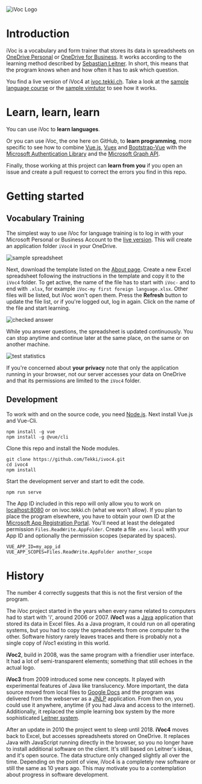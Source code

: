 ![iVoc Logo](https://ivoc.tekki.ch/images/ivoc-logo-opak-277x200.png)

# Introduction

iVoc is a vocabulary and form trainer that stores its data in spreadsheets on [OneDrive Personal](https://onedrive.live.com/about/de-de/) or [OneDrive for Business](https://onedrive.live.com/about/de-de/business/). It works according to the learning method described by [Sebastian Leitner](https://en.wikipedia.org/wiki/Leitner_system). In short, this means that the program knows when and how often it has to ask which question.

You find a live version of iVoc4 at [ivoc.tekki.ch](https://ivoc.tekki.ch/). Take a look at the [sample language course](https://ivoc.tekki.ch/#/course/sample1) or the [sample vimtutor](https://ivoc.tekki.ch/#/course/sample2) to see how it works.

# Learn, learn, learn

You can use iVoc to **learn languages**.

Or you can use iVoc, the one here on GitHub, to **learn programming**, more specific to see how to combine [Vue.js](https://vuejs.org/), [Vuex](https://vuex.vuejs.org/) and [Bootstrap-Vue](https://bootstrap-vue.js.org/) with the [Microsoft Authentication Library](https://github.com/AzureAD/microsoft-authentication-library-for-js) and the [Microsoft Graph API](https://developer.microsoft.com/en-us/graph/docs/concepts/v1-overview).

Finally, those working at this project can **learn from you** if you open an issue and create a pull request to correct the errors you find in this repo.

# Getting started

## Vocabulary Training

The simplest way to use iVoc for language training is to log in with your Microsoft Personal or Business Account to the [live version](https://ivoc.tekki.ch/). This will create an application folder `iVoc4` in your OneDrive.

![sample spreadsheet](https://ivoc.tekki.ch/images/sample_spreadsheet.png)

Next, download the template listed on the [About page](https://ivoc.tekki.ch/#/about). Create a new Excel spreadsheet following the instructions in the template and copy it to the `iVoc4` folder. To get active, the name of the file has to start with `iVoc-` and to end with `.xlsx`, for example `iVoc-my first foreign language.xlsx`. Other files will be listed, but iVoc won't open them. Press the **Refresh** button to update the file list, or if you're logged out, log in again. Click on the name of the file and start learning.

![checked answer](https://ivoc.tekki.ch/images/test_answer.png)

While you answer questions, the spreadsheet is updated continuously. You can stop anytime and continue later at the same place, on the same or on another machine.

![test statistics](https://ivoc.tekki.ch/images/test_statistics.png)

If you're concerned about **your privacy** note that only the application running in your browser, not our server accesses your data on OneDrive and that its permissions are limited to the `iVoc4` folder.

## Development

To work with and on the source code, you need [Node.js](https://nodejs.org/). Next install Vue.js and Vue-Cli.

    npm install -g vue
    npm install -g @vue/cli

Clone this repo and install the Node modules.

    git clone https://github.com/Tekki/ivoc4.git
    cd ivoc4
    npm install

Start the development server and start to edit the code.

    npm run serve

The App ID included in this repo will only allow you to work on [localhost:8080](http://localhost:8080) or on ivoc.tekki.ch (what we won't allow). If you plan to place the program elsewhere, you have to obtain your own ID at the [Microsoft App Registration Portal](https://apps.dev.microsoft.com/). You'll need at least the delegated permission `Files.ReadWrite.AppFolder`. Create a file `.env.local` with your App ID and optionally the permission scopes (separated by spaces).

    VUE_APP_ID=my_app_id
    VUE_APP_SCOPES=Files.ReadWrite.AppFolder another_scope

# History

The number 4 correctly suggests that this is not the first version of the program.

The iVoc project started in the years when every name related to computers had to start with 'i', around 2006 or 2007. **iVoc1** was a [Java](https://java.com/) application that stored its data in Excel files. As a Java program, it could run on all operating systems, but you had to copy the spreadsheets from one computer to the other. Software history rarely leaves traces and there is probably not a single copy of iVoc1 existing in this world.

**iVoc2**, build in 2008, was the same program with a friendlier user interface. It had a lot of semi-transparent elements; something that still echoes in the actual logo.

**iVoc3** from 2009 introduced some new concepts. It played with experimental features of Java like translucency. More important, the data source moved from local files to [Google Docs](https://www.google.com/intl/en/docs/about/) and the program was delivered from the webserver as a [JNLP](https://www.java.com/en/download/faq/java_webstart.xml) application. From then on, you could use it anywhere, anytime (if you had Java and access to the internet). Additionally, it replaced the simple learning box system by the more sophisticated [Leitner system](https://en.wikipedia.org/wiki/Leitner_system).

After an update in 2010 the project went to sleep until 2018. **iVoc4** moves back to Excel, but accesses spreadsheets stored on OneDrive. It replaces Java with JavaScript running directly in the browser, so you no longer have to install additional software on the client. It's still based on Leitner's ideas, and it's open source. The data structure only changed slightly all over the time. Depending on the point of view, iVoc4 is a completely new software or still the same as 10 years ago. This may motivate you to a contemplation about progress in software development.
